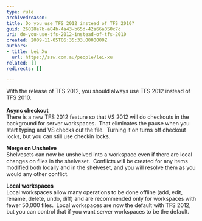 ```yaml
---
type: rule
archivedreason: 
title: Do you use TFS 2012 instead of TFS 2010?
guid: 26028e7b-a84b-4a43-b65d-42a66a050c7c
uri: do-you-use-tfs-2012-instead-of-tfs-2010
created: 2009-11-05T06:35:33.0000000Z
authors:
- title: Lei Xu
  url: https://ssw.com.au/people/lei-xu
related: []
redirects: []

---
```



<p>With the release of TFS 2012, you should always use TFS 2012 instead of TFS 2010. <br>
<br>
<strong>Async checkout</strong><br>There is a new TFS 2012 feature so that VS 2012 will do checkouts in the background for server workspaces.&#160; That eliminates the pause when you start typing and VS checks out the file.&#160; Turning it on turns off checkout locks, but you can still use checkin locks.&#160; </p><p><strong>Merge on Unshelve</strong> <br>Shelvesets can now be unshelved into a workspace even if there are local changes on files in the shelveset.&#160; Conflicts will be created for any items modified both locally and in the shelveset, and you will resolve them as you would any other conflict. </p><p><strong>Local workspaces </strong><br>Local workspaces allow many operations to be done offline (add, edit, rename, delete, undo, diff) and are recommended only for workspaces with fewer 50,000 files.&#160; Local workspaces are now the default with TFS 2012, but you can control that if you want server workspaces to be the default.</p>
<br><excerpt class='endintro'></excerpt><br>




